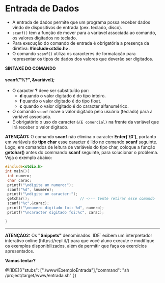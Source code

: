 # Entrada de Dados
+ A entrada de dados permite que um programa possa receber dados vindo de dispositivos de entrada (pex. teclado, disco). 
+ `scanf()` tem a função de mover para a variável associada ao comando, os valores digitados no teclado.
+ Para execução do comando de entrada é obrigatória a presença da diretiva: <strong>#include<stdio.h></strong>. 
+ O comando `scanf()` utiliza os caracteres de formatação para representar os tipos de dados dos valores que deverão ser digitados. <br />
 
**SINTAXE DO COMANDO** <br />
#### **scanf("%?", &variável);**<br />

+ O caracter **?** deve ser substituído por:
  - **d** quando o valor digitado é do tipo inteiro.
  - **f** quando o valor digitado é do tipo float.
  - **c** quando o valor digitado é do caracter alfanumérico.
+ O comando `scanf` move o valor digitado pelo usuário (teclado) para a variável associada. 
+ É obrigatório o uso do caracter `&(E comercial)` na frente da variável que irá receber o valor digitado.

<b>ATENÇÃO1:</b>
O comando <b>scanf</b> não elimina o caracter <b>Enter('\0')</b>, portanto em variáveis do <b>tipo char</b> esse caracter é lido no comando <b>scanf</b> seguinte. Logo, em comandos de leitura de variáveis do tipo char, coloque a função <b>getchar()</b> antes do commando <b>scanf</b> seguinte, para solucionar o problema. Veja o exemplo abaixo:
```C
#include<stdio.h>
int main(){
 int numero;
 char carac;
 printf("\ndigite um numero:");
 scanf("%d", &numero);
 printf("\ndigite um caracter:");
 getchar();                       // <--- tente retirar esse comando
 scanf("%c",&carac);
 printf("\nnumero digitado foi: %d", numero);
 printf("\ncaracter digitado foi:%c", carac);

}
```
---
<p>
<strong>ATENÇÃO2:</strong> Os <strong>"Snippets"</strong> denominados `IDE` exibem um interpretador interativo online (https://repl.it/) para que você aluno execute e modifique os exemplos disponibilizados, além de permitir que faça os exercícios apresentados.
</p>
<strong>Vamos tentar?</strong>

@[IDE]({"stubs": ["./www/ExemploEntrada"],"command": "sh /project/target/www/entrada.sh"
})

